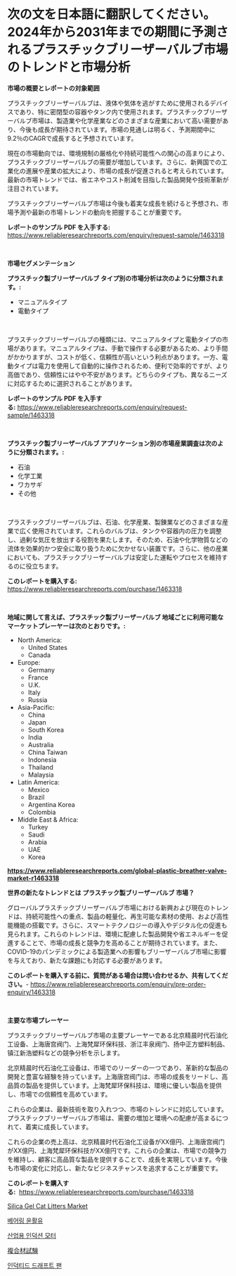 <p><h1>次の文を日本語に翻訳してください。 2024年から2031年までの期間に予測されるプラスチックブリーザーバルブ市場のトレンドと市場分析</h1></p><p><strong>市場の概要とレポートの対象範囲</strong></p>
<p><p>プラスチックブリーザーバルブは、液体や気体を逃がすために使用されるデバイスであり、特に密閉型の容器やタンク内で使用されます。プラスチックブリーザーバルブ市場は、製造業や化学産業などのさまざまな産業において高い需要があり、今後も成長が期待されています。市場の見通しは明るく、予測期間中に9.2％のCAGRで成長すると予想されています。</p><p>現在の市場動向では、環境規制の厳格化や持続可能性への関心の高まりにより、プラスチックブリーザーバルブの需要が増加しています。さらに、新興国での工業化の進展や産業の拡大により、市場の成長が促進されると考えられています。最新の市場トレンドでは、省エネやコスト削減を目指した製品開発や技術革新が注目されています。</p><p>プラスチックブリーザーバルブ市場は今後も着実な成長を続けると予想され、市場予測や最新の市場トレンドの動向を把握することが重要です。</p></p>
<p><strong>レポートのサンプル PDF を入手する:</strong> <a href="https://www.reliableresearchreports.com/enquiry/request-sample/1463318">https://www.reliableresearchreports.com/enquiry/request-sample/1463318</a></p>
<p>&nbsp;</p>
<p><strong>市場セグメンテーション</strong></p>
<p><strong>プラスチック製ブリーザーバルブ タイプ別の市場分析は次のように分類されます。:</strong></p>
<p><ul><li>マニュアルタイプ</li><li>電動タイプ</li></ul></p>
<p>&nbsp;</p>
<p><p>プラスチックブリーザーバルブの種類には、マニュアルタイプと電動タイプの市場があります。マニュアルタイプは、手動で操作する必要があるため、より手間がかかりますが、コストが低く、信頼性が高いという利点があります。一方、電動タイプは電力を使用して自動的に操作されるため、便利で効率的ですが、より高価であり、信頼性にはやや不安があります。どちらのタイプも、異なるニーズに対応するために選択されることがあります。</p></p>
<p><strong>レポートのサンプル PDF を入手する:</strong>&nbsp;<a href="https://www.reliableresearchreports.com/enquiry/request-sample/1463318">https://www.reliableresearchreports.com/enquiry/request-sample/1463318</a></p>
<p>&nbsp;</p>
<p><strong> プラスチック製ブリーザーバルブ アプリケーション別の市場産業調査は次のように分類されます。:</strong></p>
<p><ul><li>石油</li><li>化学工業</li><li>ワカサギ</li><li>その他</li></ul></p>
<p>&nbsp;</p>
<p><p>プラスチックブリーザーバルブは、石油、化学産業、製錬業などのさまざまな産業で広く使用されています。これらのバルブは、タンクや容器内の圧力を調整し、過剰な気圧を放出する役割を果たします。そのため、石油や化学物質などの流体を効果的かつ安全に取り扱うために欠かせない装置です。さらに、他の産業においても、プラスチックブリーザーバルブは安定した運転やプロセスを維持するのに役立ちます。</p></p>
<p><strong>このレポートを購入する:</strong>&nbsp; <a href="https://www.reliableresearchreports.com/purchase/1463318">https://www.reliableresearchreports.com/purchase/1463318</a></p>
<p>&nbsp;</p>
<p><strong>地域に関して言えば、プラスチック製ブリーザーバルブ 地域ごとに利用可能なマーケットプレーヤーは次のとおりです。:</strong></p>
<p><ul>
    <li>
        North America:
        <ul>
            <li>United States</li>
            <li>Canada</li>
        </ul>
    </li>
    <li>
        Europe:
        <ul>
            <li>Germany</li>
            <li>France</li>
            <li>U.K.</li>
            <li>Italy</li>
            <li>Russia</li>
        </ul>
    </li>
    <li>
        Asia-Pacific:
        <ul>
            <li>China</li>
            <li>Japan</li>
            <li>South Korea</li>
            <li>India</li>
            <li>Australia</li>
            <li>China Taiwan</li>
            <li>Indonesia</li>
            <li>Thailand</li>
            <li>Malaysia</li>
        </ul>
    </li>
    <li>
        Latin America:
        <ul>
            <li>Mexico</li>
            <li>Brazil</li>
            <li>Argentina Korea</li>
            <li>Colombia</li>
        </ul>
    </li>
    <li>
        Middle East & Africa:
        <ul>
            <li>Turkey</li>
            <li>Saudi</li>
            <li>Arabia</li>
            <li>UAE</li>
            <li>Korea</li>
        </ul>
    </li>
    </ul></p>
<p><strong><a href="https://www.reliableresearchreports.com/global-plastic-breather-valve-market-r1463318">https://www.reliableresearchreports.com/global-plastic-breather-valve-market-r1463318</a></strong>&nbsp;</p>
<p><strong>世界の新たなトレンドとは プラスチック製ブリーザーバルブ 市場？</strong></p>
<p><p>グローバルプラスチックブリーザーバルブ市場における新興および現在のトレンドは、持続可能性への重点、製品の軽量化、再生可能な素材の使用、および高性能機能の搭載です。さらに、スマートテクノロジーの導入やデジタル化の促進も見られます。これらのトレンドは、環境に配慮した製品開発や省エネルギーを促進することで、市場の成長と競争力を高めることが期待されています。また、COVID-19のパンデミックによる製造業への影響もブリーザーバルブ市場に影響を与えており、新たな課題にも対応する必要があります。</p></p>
<p><strong>このレポートを購入する前に、質問がある場合は問い合わせるか、共有してください。</strong>- <a href="https://www.reliableresearchreports.com/enquiry/pre-order-enquiry/1463318">https://www.reliableresearchreports.com/enquiry/pre-order-enquiry/1463318</a></p>
<p>&nbsp;</p>
<p><strong>主要な市場プレーヤー</strong></p>
<p><p>プラスチックブリーザーバルブ市場の主要プレーヤーである北京精晨时代石油化工设备、上海唐宫阀门、上海梵犀环保科技、浙江丰泉阀门、扬中正方塑料制品、镇江新浩塑料などの競争分析を示します。</p><p>北京精晨时代石油化工设备は、市場でのリーダーの一つであり、革新的な製品の開発と豊富な経験を持っています。上海唐宫阀门は、市場の成長をリードし、高品質の製品を提供しています。上海梵犀环保科技は、環境に優しい製品を提供し、市場での信頼性を高めています。</p><p>これらの企業は、最新技術を取り入れつつ、市場のトレンドに対応しています。プラスチックブリーザーバルブ市場は、需要の増加と環境への配慮が高まるにつれて、着実に成長しています。</p><p>これらの企業の売上高は、北京精晨时代石油化工设备がXX億円、上海唐宫阀门がXX億円、上海梵犀环保科技がXX億円です。これらの企業は、市場での競争力を維持し、顧客に高品質な製品を提供することで、成長を実現しています。今後も市場の変化に対応し、新たなビジネスチャンスを追求することが重要です。</p></p>
<p><strong>このレポートを購入する:</strong>&nbsp;&nbsp;<a href="https://www.reliableresearchreports.com/purchase/1463318">https://www.reliableresearchreports.com/purchase/1463318</a></p>
<p><p><a href="https://www.linkedin.com/pulse/silica-gel-cat-litters-market-trends-forecast-competitive-d3foc?trackingId=ac0bWyRv5PifzddqFlvgfw%3D%3D">Silica Gel Cat Litters Market</a></p><p><a href="https://medium.com/@jackieshlerin9805/%EB%B2%A0%EC%96%B4%EB%A7%81-%EC%9C%A4%ED%99%9C%EC%A0%9C-%EC%8B%9C%EC%9E%A5-%EA%B7%9C%EB%AA%A8-%EB%B0%8F-%EC%8B%9C%EC%9E%A5-%EB%8F%99%ED%96%A5-%EC%99%84%EC%A0%84%ED%95%9C-%EC%82%B0%EC%97%85-%EA%B0%9C%EC%9A%94-2024%EB%85%84%EB%B6%80%ED%84%B0-2031%EB%85%84-42561b696981">베어링 윤활유</a></p><p><a href="https://github.com/sammyUltyylrich9067856/Market-Research-Report-List-1/blob/main/916809628377.md">산업용 인덕션 모터</a></p><p><a href="https://medium.com/@nicholas.ellison0076890/%E8%A4%87%E5%90%88%E6%9D%90%E6%96%99%E3%83%86%E3%82%B9%E3%83%88%E5%B8%82%E5%A0%B4-%E7%AB%B6%E4%BA%89%E5%88%86%E6%9E%90-%E5%B8%82%E5%A0%B4%E5%8B%95%E5%90%91%E3%81%8A%E3%82%88%E3%81%B32031%E5%B9%B4%E3%81%BE%E3%81%A7%E3%81%AE%E4%BA%88%E6%B8%AC-fbbd35cfc17d">複合材試験</a></p><p><a href="https://github.com/Elenrrera7685/Market-Research-Report-List-1/blob/main/762245528376.md">인덕티드 드래프트 팬</a></p></p>